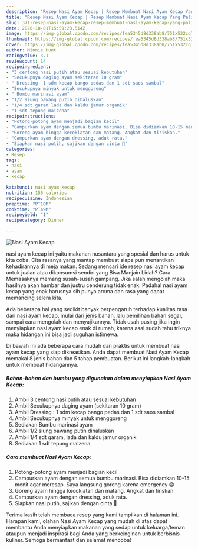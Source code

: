 ```yaml
---
description: "Resep Nasi Ayam Kecap | Resep Membuat Nasi Ayam Kecap Yang Paling Enak"
title: "Resep Nasi Ayam Kecap | Resep Membuat Nasi Ayam Kecap Yang Paling Enak"
slug: 371-resep-nasi-ayam-kecap-resep-membuat-nasi-ayam-kecap-yang-paling-enak
date: 2020-10-01T15:59:23.514Z
image: https://img-global.cpcdn.com/recipes/fea5345d8d338ab8/751x532cq70/nasi-ayam-kecap-foto-resep-utama.jpg
thumbnail: https://img-global.cpcdn.com/recipes/fea5345d8d338ab8/751x532cq70/nasi-ayam-kecap-foto-resep-utama.jpg
cover: https://img-global.cpcdn.com/recipes/fea5345d8d338ab8/751x532cq70/nasi-ayam-kecap-foto-resep-utama.jpg
author: Minnie Hunt
ratingvalue: 3.1
reviewcount: 14
recipeingredient:
- "3 centong nasi putih atau sesuai kebutuhan"
- "Secukupnya daging ayam sekitaran 10 gram"
- " Dressing  1 sdm kecap bango pedas dan 1 sdt saos sambal"
- "Secukupnya minyak untuk menggoreng"
- " Bumbu marinasi ayam"
- "1/2 siung bawang putih dihaluskan"
- "1/4 sdt garam lada dan kaldu jamur organik"
- "1 sdt tepung maizena"
recipeinstructions:
- "Potong-potong ayam menjadi bagian kecil"
- "Campurkan ayam dengan semua bumbu marinasi. Bisa didiamkan 10-15 menit agar meresap. Saya langsung goreng karena emergency 😁"
- "Goreng ayam hingga kecoklatan dan matang. Angkat dan tiriskan."
- "Campurkan ayam dengan dressing, aduk rata."
- "Siapkan nasi putih, sajikan dengan cinta 🥰"
categories:
- Resep
tags:
- nasi
- ayam
- kecap

katakunci: nasi ayam kecap 
nutrition: 156 calories
recipecuisine: Indonesian
preptime: "PT10M"
cooktime: "PT49M"
recipeyield: "1"
recipecategory: Dinner

---
```



![Nasi Ayam Kecap](https://img-global.cpcdn.com/recipes/fea5345d8d338ab8/751x532cq70/nasi-ayam-kecap-foto-resep-utama.jpg)


nasi ayam kecap ini yaitu makanan nusantara yang spesial dan harus untuk kita coba. Cita rasanya yang mantap membuat siapa pun menantikan kehadirannya di meja makan.
Sedang mencari ide resep nasi ayam kecap untuk jualan atau dikonsumsi sendiri yang Bisa Manjain Lidah? Cara Memasaknya memang susah-susah gampang. Jika salah mengolah maka hasilnya akan hambar dan justru cenderung tidak enak. Padahal nasi ayam kecap yang enak harusnya sih punya aroma dan rasa yang dapat memancing selera kita.

Ada beberapa hal yang sedikit banyak berpengaruh terhadap kualitas rasa dari nasi ayam kecap, mulai dari jenis bahan, lalu pemilihan bahan segar, sampai cara mengolah dan menyajikannya. Tidak usah pusing jika ingin menyiapkan nasi ayam kecap enak di rumah, karena asal sudah tahu triknya maka hidangan ini bisa jadi suguhan istimewa.




Di bawah ini ada beberapa cara mudah dan praktis untuk membuat nasi ayam kecap yang siap dikreasikan. Anda dapat membuat Nasi Ayam Kecap memakai 8 jenis bahan dan 5 tahap pembuatan. Berikut ini langkah-langkah untuk membuat hidangannya.

<!--inarticleads1-->

##### Bahan-bahan dan bumbu yang digunakan dalam menyiapkan Nasi Ayam Kecap:

1. Ambil 3 centong nasi putih atau sesuai kebutuhan
1. Ambil Secukupnya daging ayam (sekitaran 10 gram)
1. Ambil  Dressing : 1 sdm kecap bango pedas dan 1 sdt saos sambal
1. Ambil Secukupnya minyak untuk menggoreng
1. Sediakan  Bumbu marinasi ayam
1. Ambil 1/2 siung bawang putih dihaluskan
1. Ambil 1/4 sdt garam, lada dan kaldu jamur organik
1. Sediakan 1 sdt tepung maizena




<!--inarticleads2-->

##### Cara membuat Nasi Ayam Kecap:

1. Potong-potong ayam menjadi bagian kecil
1. Campurkan ayam dengan semua bumbu marinasi. Bisa didiamkan 10-15 menit agar meresap. Saya langsung goreng karena emergency 😁
1. Goreng ayam hingga kecoklatan dan matang. Angkat dan tiriskan.
1. Campurkan ayam dengan dressing, aduk rata.
1. Siapkan nasi putih, sajikan dengan cinta 🥰




Terima kasih telah membaca resep yang kami tampilkan di halaman ini. Harapan kami, olahan Nasi Ayam Kecap yang mudah di atas dapat membantu Anda menyiapkan makanan yang sedap untuk keluarga/teman ataupun menjadi inspirasi bagi Anda yang berkeinginan untuk berbisnis kuliner. Semoga bermanfaat dan selamat mencoba!
